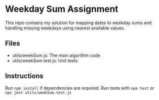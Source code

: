 # Weekday Sum Assignment

This repo contains my solution for mapping dates to weekday sums and handling missing weekdays using nearest available values.

## Files
- utils/weekSum.js: The main algorithm code
- utils/weekSum.test.js: Unit tests

## Instructions
Run `npm install` if dependencies are required.
Run tests with `npm test` or `npx jest utils/weekSum.test.js`

